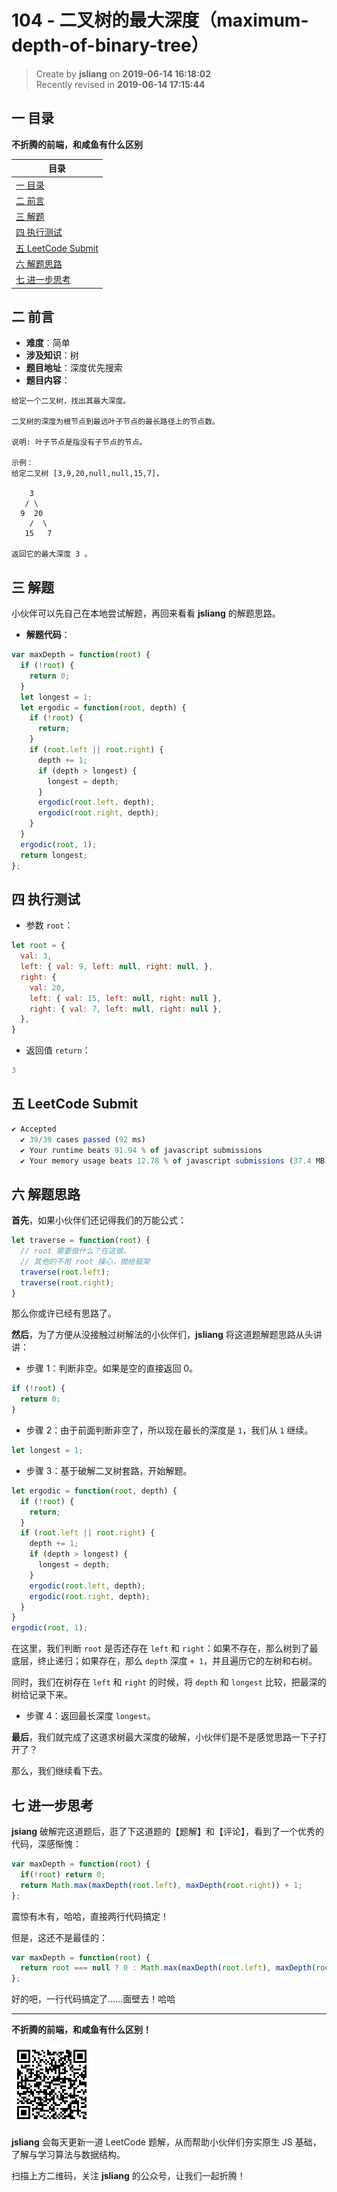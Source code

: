 104 - 二叉树的最大深度（maximum-depth-of-binary-tree）
===

> Create by **jsliang** on **2019-06-14 16:18:02**  
> Recently revised in **2019-06-14 17:15:44**

## <a name="chapter-one" id="chapter-one">一 目录</a>

**不折腾的前端，和咸鱼有什么区别**

| 目录 |
| --- | 
| [一 目录](#chapter-one) | 
| [二 前言](#chapter-two) |
| [三 解题](#chapter-three) |
| [四 执行测试](#chapter-four) |
| [五 LeetCode Submit](#chapter-five) |
| [六 解题思路](#chapter-six) |
| [七 进一步思考](#chapter-seven) |

## <a name="chapter-two" id="chapter-two">二 前言</a>



* **难度**：简单
* **涉及知识**：树
* **题目地址**：深度优先搜索
* **题目内容**：

```
给定一个二叉树，找出其最大深度。

二叉树的深度为根节点到最远叶子节点的最长路径上的节点数。

说明: 叶子节点是指没有子节点的节点。

示例：
给定二叉树 [3,9,20,null,null,15,7]，

    3
   / \
  9  20
    /  \
   15   7

返回它的最大深度 3 。
```

## <a name="chapter-three" id="chapter-three">三 解题</a>



小伙伴可以先自己在本地尝试解题，再回来看看 **jsliang** 的解题思路。

* **解题代码**：

```js
var maxDepth = function(root) {
  if (!root) {
    return 0;
  }
  let longest = 1;
  let ergodic = function(root, depth) {
    if (!root) {
      return;
    }
    if (root.left || root.right) {
      depth += 1;
      if (depth > longest) {
        longest = depth;
      }
      ergodic(root.left, depth);
      ergodic(root.right, depth);
    }
  }
  ergodic(root, 1);
  return longest;
};
```

## <a name="chapter-four" id="chapter-four">四 执行测试</a>



* 参数 `root`：

```js
let root = {
  val: 3,
  left: { val: 9, left: null, right: null, },
  right: {
    val: 20,
    left: { val: 15, left: null, right: null },
    right: { val: 7, left: null, right: null },
  },
}
```

* 返回值 `return`：

```js
3
```

## <a name="chapter-five" id="chapter-five">五 LeetCode Submit</a>



```js
✔ Accepted
  ✔ 39/39 cases passed (92 ms)
  ✔ Your runtime beats 91.94 % of javascript submissions
  ✔ Your memory usage beats 12.78 % of javascript submissions (37.4 MB)
```

## <a name="chapter-six" id="chapter-six">六 解题思路</a>



**首先**，如果小伙伴们还记得我们的万能公式：

```js
let traverse = function(root) {
  // root 需要做什么？在这做。
  // 其他的不用 root 操心，抛给框架
  traverse(root.left);
  traverse(root.right);
}
```

那么你或许已经有思路了。

**然后**，为了方便从没接触过树解法的小伙伴们，**jsliang** 将这道题解题思路从头讲讲：

* 步骤 1：判断非空。如果是空的直接返回 0。

```js
if (!root) {
  return 0;
}
```

* 步骤 2：由于前面判断非空了，所以现在最长的深度是 `1`，我们从 `1` 继续。

```js
let longest = 1;
```

* 步骤 3：基于破解二叉树套路，开始解题。

```js
let ergodic = function(root, depth) {
  if (!root) {
    return;
  }
  if (root.left || root.right) {
    depth += 1;
    if (depth > longest) {
      longest = depth;
    }
    ergodic(root.left, depth);
    ergodic(root.right, depth);
  }
}
ergodic(root, 1);
```

在这里，我们判断 `root` 是否还存在 `left` 和 `right`：如果不存在，那么树到了最底层，终止递归；如果存在，那么 `depth` 深度 `+ 1`，并且遍历它的左树和右树。

同时，我们在树存在 `left` 和 `right` 的时候，将 `depth` 和 `longest` 比较，把最深的树给记录下来。

* 步骤 4：返回最长深度 `longest`。

**最后**，我们就完成了这道求树最大深度的破解，小伙伴们是不是感觉思路一下子打开了？

那么，我们继续看下去。

## <a name="chapter-seven" id="chapter-seven">七 进一步思考</a>



**jsiang** 破解完这道题后，逛了下这道题的【题解】和【评论】，看到了一个优秀的代码，深感惭愧：

```js
var maxDepth = function(root) {
  if(!root) return 0;
  return Math.max(maxDepth(root.left), maxDepth(root.right)) + 1;
};
```

震惊有木有，哈哈，直接两行代码搞定！

但是，这还不是最佳的：

```js
var maxDepth = function(root) {
  return root === null ? 0 : Math.max(maxDepth(root.left), maxDepth(root.right)) + 1;
};
```

好的吧，一行代码搞定了……面壁去！哈哈

---

**不折腾的前端，和咸鱼有什么区别！**

![图](../../../public-repertory/img/z-small-wechat-public-address.jpg)

**jsliang** 会每天更新一道 LeetCode 题解，从而帮助小伙伴们夯实原生 JS 基础，了解与学习算法与数据结构。

扫描上方二维码，关注 **jsliang** 的公众号，让我们一起折腾！

